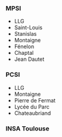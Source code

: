 ### MPSI
- LLG
- Saint-Louis
- Stanislas
- Montaigne
- Fénelon
- Chaptal
- Jean Dautet

### PCSI
- LLG
- Montaigne
- Pierre de Fermat
- Lycée du Parc
- Chateaubriand

### INSA Toulouse


